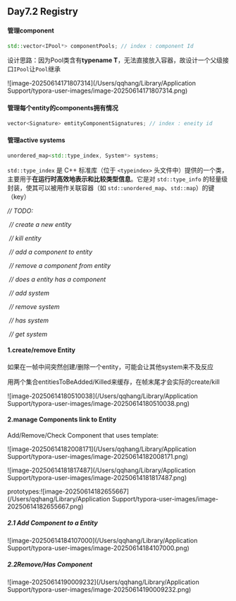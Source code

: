 ## Day7.2 Registry



#### 管理component

```cpp
std::vector<IPool*> componentPools; // index : component Id
```

设计思路：因为Pool类含有**typename T**，无法直接放入容器，故设计一个父级接口`IPool`让`Pool`继承

![image-20250614171807314](/Users/qqhang/Library/Application Support/typora-user-images/image-20250614171807314.png)



#### 管理每个entity的components拥有情况

```cpp
vector<Signature> emtityComponentSignatures; // index : eneity id
```



#### 管理active systems

```cpp
unordered_map<std::type_index, System*> systems;
```

`std::type_index` 是 C++ 标准库（位于 `<typeindex>` 头文件中）提供的一个类，主要用于**在运行时高效地表示和比较类型信息**。它是对 `std::type_info` 的轻量级封装，使其可以被用作关联容器（如 `std::unordered_map`、`std::map`）的键（key）

*// TODO:*

​        *// create a new entity*

​        *// kill entity*

​        *// add a component to entity*

​        *// remove a component from entity*

​        *// does a entity has a component*

​        *// add system*

​        *// remove system*

​        *// has system*

​        *// get system*



#### 1.create/remove Entity

如果在一帧中间突然创建/删除一个entity，可能会让其他system来不及反应

用两个集合entitiesToBeAdded/Killed来缓存，在帧末尾才会实际的create/kill

![image-20250614180510038](/Users/qqhang/Library/Application Support/typora-user-images/image-20250614180510038.png)



#### 2.manage Components link to Entity

Add/Remove/Check Component that uses template:

![image-20250614182008171](/Users/qqhang/Library/Application Support/typora-user-images/image-20250614182008171.png)

![image-20250614181817487](/Users/qqhang/Library/Application Support/typora-user-images/image-20250614181817487.png)

prototypes:![image-20250614182655667](/Users/qqhang/Library/Application Support/typora-user-images/image-20250614182655667.png)



##### 2.1 Add Component to a Entity

![image-20250614184107000](/Users/qqhang/Library/Application Support/typora-user-images/image-20250614184107000.png)

##### 2.2Remove/Has Component

![image-20250614190009232](/Users/qqhang/Library/Application Support/typora-user-images/image-20250614190009232.png)